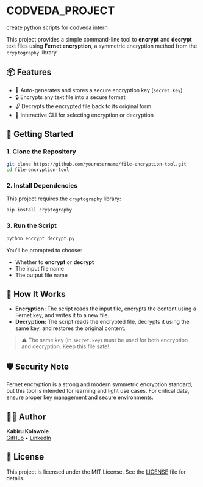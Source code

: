 # CODVEDA_PROJECT
create python scripts for codveda intern

This project provides a simple command-line tool to **encrypt** and **decrypt** text files using **Fernet encryption**, a symmetric encryption method from the `cryptography` library.

## 📦 Features

- 🔑 Auto-generates and stores a secure encryption key (`secret.key`)
- 🔒 Encrypts any text file into a secure format
- 🔓 Decrypts the encrypted file back to its original form
- 💬 Interactive CLI for selecting encryption or decryption

## 🚀 Getting Started

### 1. Clone the Repository

```bash
git clone https://github.com/yourusername/file-encryption-tool.git
cd file-encryption-tool
```

### 2. Install Dependencies

This project requires the `cryptography` library:

```bash
pip install cryptography
```

### 3. Run the Script

```bash
python encrypt_decrypt.py
```

You'll be prompted to choose:
- Whether to **encrypt** or **decrypt**
- The input file name
- The output file name

## 🔐 How It Works

- **Encryption:** The script reads the input file, encrypts the content using a Fernet key, and writes it to a new file.
- **Decryption:** The script reads the encrypted file, decrypts it using the same key, and restores the original content.

> ⚠️ The same key (in `secret.key`) must be used for both encryption and decryption. Keep this file safe!

## 🛡️ Security Note

Fernet encryption is a strong and modern symmetric encryption standard, but this tool is intended for learning and light use cases. For critical data, ensure proper key management and secure environments.

## 🧑‍💻 Author

**Kabiru Kolawole**  
[GitHub](https://github.com/Cozy1712) • [LinkedIn](https://linkedin.com/in/kabiru-kolawole)

## 📝 License

This project is licensed under the MIT License. See the [LICENSE](LICENSE) file for details.
